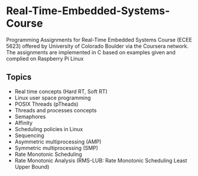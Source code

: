 # Real-Time-Embedded-Systems-Course
 Programming Assignments for Real-Time Embedded Systems Course (ECEE 5623) offered by University of Colorado Boulder via the Coursera network.
 The assignments are implemented in C based on examples given and complied on Raspberry Pi Linux

## Topics
- Real time concepts (Hard RT, Soft RT)
- Linux user space programming
- POSIX Threads (pTheads)
- Threads and processes concepts
- Semaphores
- Affinity
- Scheduling policies in Linux
- Sequencing
- Asymmetric multiprocessing (AMP)
- Symmetric multiprocessing (SMP)
- Rate Monotonic Scheduling
- Rate Monotonic Analysis (RMS-LUB: Rate Monotonic Scheduling Least Upper Bound)

